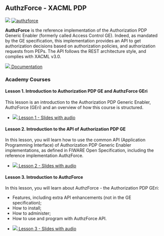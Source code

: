 <h2> AuthzForce - XACML PDP</h2>

[![](https://nexus.lab.fiware.org/repository/raw/public/badges/chapters/security.svg)](https://www.fiware.org/developers/catalogue/)
[![authzforce](https://img.shields.io/badge/tag-authzforce-orange.svg?logo=stackoverflow)](http://stackoverflow.com/questions/tagged/authzforce)

**AuthzForce** is the reference implementation of the Authorization PDP Generic Enabler (formerly called Access Control GE). Indeed, as mandated by the GE specification, this implementation provides an API to get authorization decisions based on authorization policies, and authorization requests from PEPs. The API follows the REST architecture style, and complies with XACML v3.0.

[![](https://fiware.github.io/academy/img/books.png) Documentation](https://authzforce-ce-fiware.rtfd.io/)

<h3>Academy Courses</h3>

<h4>Lesson 1. Introduction to Authorization PDP GE and AuthzForce GEri</h4>


This lesson is an introduction to the Authorization PDP Generic Enabler, AuthzForce (GEri) and an overview of how this course is structured.



* <a href="https://fiware.github.io/academy/authzforce/authzforce1.pptx">![](https://fiware.github.io/academy/img/doc.svg) Lesson 1 - Slides with audio</a>

<h4>Lesson 2. Introduction to the API of Authorization PDP GE</h4>


In this lesson, you will learn how to use the common API (Application Programming Interface) of Authorization PDP Generic Enabler implementations, as defined in FIWARE Open Specification, including the reference implementation AuthzForce.

* <a href="https://fiware.github.io/academy/authzforce/authzforce2.pptx">![](https://fiware.github.io/academy/img/doc.svg) Lesson 2 - Slides with audio</a>

<h4>Lesson 3. Introduction to AuthzForce</h4>


In this lesson, you will learn about AuthzForce - the Authorization PDP GEri:

* Features, including extra API enhancements (not in the GE specification);
* How to install;
* How to administer;
* How to use and program with AuthzForce API.

<span/>

* <a href="https://fiware.github.io/academy/authzforce/authzforce3.pptx">![](https://fiware.github.io/academy/img/doc.svg) Lesson 3 - Slides with audio</a>



